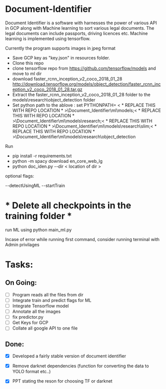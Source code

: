 # Document-Identifier
Document Identifier is a software with harnesses the power of various API in GCP along with Machine learning to sort various legal documents. The legal documents can include passports, driving licences etc.
Machine learning is implemented using tensorflow.




Currently the program supports images in jpeg format



* Save GCP key as "key.json" in resources folder.
* Clone this repo
* clone tensorflow repo from  https://github.com/tensorflow/models and move to ml dir
* download faster_rcnn_inception_v2_coco_2018_01_28 http://download.tensorflow.org/models/object_detection/faster_rcnn_inception_v2_coco_2018_01_28.tar.gz
* Extract the faster_rcnn_inception_v2_coco_2018_01_28 folder to the models\research\object_detection folder
* Set python path to the ablove   : set PYTHONPATH= < * REPLACE THIS WITH REPO LOCATION * >\Document_Identifier\ml\models;< * REPLACE THIS WITH REPO LOCATION * >\Document_Identifier\ml\models\research;< * REPLACE THIS WITH REPO LOCATION * >\Document_Identifier\ml\models\research\slim;< * REPLACE THIS WITH REPO LOCATION * >\Document_Identifier\ml\models\research\object_detection


Run
* pip install -r requirements.txt
* python -m spacy download en_core_web_lg
* python doc_iden.py --dir < location of dir >

optional flags:

--detectUsingML
--startTrain  



# * Delete all checkpoints in the training folder *

run ML using 
python main_ml.py



Incase of error while running first command, consider running terminal with Admin privilages


# Tasks:

## On Going:

- [ ] Program reads all the files from dir 
- [ ] Integrate train and predict flags for ML
- [ ] Integrate Tensorflow model
- [ ] Annotate all the images
- [ ] fix predictor.py
- [ ] Get Keys for GCP 
- [ ] Collate all google API to one file

## Done:
- [x] Developed a fairly stable version of document identifier
- [x] Remove darknet dependencies (function for converting the data to YOLO format etc..) 
- [x] PPT stating the reson for choosing TF or darknet

